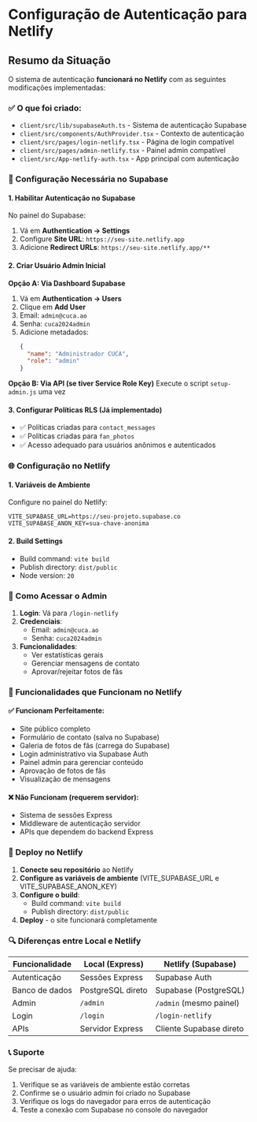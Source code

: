 # Configuração de Autenticação para Netlify

## Resumo da Situação

O sistema de autenticação **funcionará no Netlify** com as seguintes modificações implementadas:

### ✅ O que foi criado:
- `client/src/lib/supabaseAuth.ts` - Sistema de autenticação Supabase
- `client/src/components/AuthProvider.tsx` - Contexto de autenticação
- `client/src/pages/login-netlify.tsx` - Página de login compatível
- `client/src/pages/admin-netlify.tsx` - Painel admin compatível
- `client/src/App-netlify-auth.tsx` - App principal com autenticação

### 🔧 Configuração Necessária no Supabase

#### 1. Habilitar Autenticação no Supabase
No painel do Supabase:
1. Vá em **Authentication → Settings**
2. Configure **Site URL**: `https://seu-site.netlify.app`
3. Adicione **Redirect URLs**: `https://seu-site.netlify.app/**`

#### 2. Criar Usuário Admin Inicial

**Opção A: Via Dashboard Supabase**
1. Vá em **Authentication → Users**
2. Clique em **Add User**
3. Email: `admin@cuca.ao`
4. Senha: `cuca2024admin`
5. Adicione metadados:
   ```json
   {
     "name": "Administrador CUCA",
     "role": "admin"
   }
   ```

**Opção B: Via API (se tiver Service Role Key)**
Execute o script `setup-admin.js` uma vez

#### 3. Configurar Políticas RLS (Já implementado)
- ✅ Políticas criadas para `contact_messages`
- ✅ Políticas criadas para `fan_photos`
- ✅ Acesso adequado para usuários anônimos e autenticados

### 🌐 Configuração no Netlify

#### 1. Variáveis de Ambiente
Configure no painel do Netlify:
```
VITE_SUPABASE_URL=https://seu-projeto.supabase.co
VITE_SUPABASE_ANON_KEY=sua-chave-anonima
```

#### 2. Build Settings
- Build command: `vite build`
- Publish directory: `dist/public`
- Node version: `20`

### 🔐 Como Acessar o Admin

1. **Login**: Vá para `/login-netlify`
2. **Credenciais**:
   - Email: `admin@cuca.ao`
   - Senha: `cuca2024admin`
3. **Funcionalidades**:
   - Ver estatísticas gerais
   - Gerenciar mensagens de contato
   - Aprovar/rejeitar fotos de fãs

### 📱 Funcionalidades que Funcionam no Netlify

#### ✅ Funcionam Perfeitamente:
- Site público completo
- Formulário de contato (salva no Supabase)
- Galeria de fotos de fãs (carrega do Supabase)
- Login administrativo via Supabase Auth
- Painel admin para gerenciar conteúdo
- Aprovação de fotos de fãs
- Visualização de mensagens

#### ❌ Não Funcionam (requerem servidor):
- Sistema de sessões Express
- Middleware de autenticação servidor
- APIs que dependem do backend Express

### 🚀 Deploy no Netlify

1. **Conecte seu repositório** ao Netlify
2. **Configure as variáveis de ambiente** (VITE_SUPABASE_URL e VITE_SUPABASE_ANON_KEY)
3. **Configure o build**:
   - Build command: `vite build`
   - Publish directory: `dist/public`
4. **Deploy** - o site funcionará completamente

### 🔍 Diferenças entre Local e Netlify

| Funcionalidade | Local (Express) | Netlify (Supabase) |
|---|---|---|
| Autenticação | Sessões Express | Supabase Auth |
| Banco de dados | PostgreSQL direto | Supabase (PostgreSQL) |
| Admin | `/admin` | `/admin` (mesmo painel) |
| Login | `/login` | `/login-netlify` |
| APIs | Servidor Express | Cliente Supabase direto |

### 📞 Suporte

Se precisar de ajuda:
1. Verifique se as variáveis de ambiente estão corretas
2. Confirme se o usuário admin foi criado no Supabase
3. Verifique os logs do navegador para erros de autenticação
4. Teste a conexão com Supabase no console do navegador